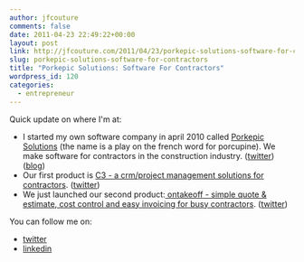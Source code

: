 ```yaml
---
author: jfcouture
comments: false
date: 2011-04-23 22:49:22+00:00
layout: post
link: http://jfcouture.com/2011/04/23/porkepic-solutions-software-for-contractors/
slug: porkepic-solutions-software-for-contractors
title: "Porkepic Solutions: Software For Contractors"
wordpress_id: 120
categories:
  - entrepreneur
---
```


Quick update on where I'm at:

- I started my own software company in april 2010 called [Porkepic Solutions](http://porkepic.com) (the name is a play on the french word for porcupine). We make software for contractors in the construction industry. ([twitter](http://twitter.com/porkepic)) ([blog](http://blog.porkepic.com))
- Our first product is [C3 - a crm/project management solutions for contractors](http://ccubeapp.com). ([twitter](http://twitter.com/ccubeapp))
- We just launched our second product:[ ontakeoff - simple quote & estimate, cost control and easy invoicing for busy contractors](http://ontakeoff.com). ([twitter](http://twitter.com/ontakeoffapp))

You can follow me on:

- [twitter](http://twitter.com/jfcouture)
- [linkedin](http://ca.linkedin.com/in/jfcouture)
